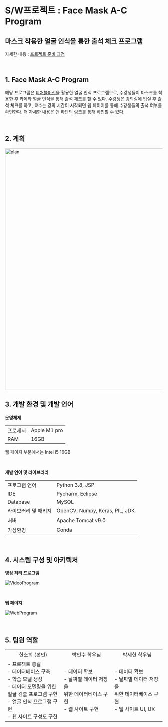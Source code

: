 # S/W프로젝트 : Face Mask A-C Program
## 마스크 착용한 얼굴 인식을 통한 출석 체크 프로그램
자세한 내용 :  <a href="https://velog.io/@haansohee/SW-프로젝트-준비-과x정-1"> 프로젝트 준비 과정 </a>

<br>

## 1. Face Mask A-C Program
해당 프로그램은 <a href = "xhttps://teachablemachine.withgoogle.com">티처블머신</a>을 활용한 얼굴 인식 프로그램으로, 수강생들이 마스크를 착용한 후 카메라 얼굴 인식을 통해 출석 체크를 할 수 있다. 수강생은 강의실에 입실 후 출석 체크를 하고, 교수는 강의 시간이 시작되면 웹 페이지를 통해 수강생들의 출석 여부를 확인한다. 더 자세한 내용은 맨 하단의 링크를 통해 확인할 수 있다.

<br>

## 2. 계획

<img width="770" alt="plan" src="https://user-images.githubusercontent.com/90755590/209362548-281fdf5d-99f4-4d49-b590-7b9e05d1aeb5.png">

<br>

## 3. 개발 환경 및 개발 언어
<b>운영체제</b>
<table>
  <tr><td> 프로세서 <td> Apple M1 pro  </td></tr>
    <tr><td> RAM </td> <td> 16GB </td></tr>
  </table>

웹 페이지 부분에서는 Intel i5 16GB

<br>

<b>개발 언어 및 라이브러리 </b>

<table>
  <tr><td> 프로그램 언어  <td> Python 3.8, JSP </td></tr>
    <tr><td> IDE  </td> <td> Pycharm, Eclipse  </td></tr>
	<tr><td> Database </td> <td> MySQL </td> </tr>
	<tr><td> 라이브러리 및 패키지 </td> <td>OpenCV, Numpy, Keras, PIL, JDK  </td> </tr>
	<tr><td> 서버 </td> <td> Apache Tomcat v9.0 </td> </tr>
	<tr><td> 가상환경 </td> <td> Conda </td> </tr>
  </table>

<br>

## 4. 시스템 구성 및 아키텍처
<b> 영상 처리 프로그램 </b>

![VideoProgram](https://user-images.githubusercontent.com/90755590/209362359-d2fe08a0-8c2a-4cb7-8d51-a901eeb5f592.png)

<br>

<b> 웹 페이지 </b>

![WebProgram](https://user-images.githubusercontent.com/90755590/209362444-ab83bd38-11d7-4a51-b45e-fb093c1fc5a9.png)

<br>

## 5. 팀원 역할

<table>
  <tr style="text-align:center;"> <td> 한소희 (본인)  </td> <td> 박인수 학우님 </td> <td> 박세현 학우님 </td></tr>
  <tr> <td> - 프로젝트 총괄 <br>
    		- 데이터베이스 구축 <br>
    		- 학습 모델 생성 <br>
    		- 데이터 모델링을 위한 <br>
    		얼굴 검출 프로그램 구현 <br>
    		- 얼굴 인식 프로그램 구현 <br>
    - 웹 사이트 구성도 구현	 </td>
    <td> - 데이터 확보 <br>
      - 날짜별 데이터 저장을 <br>
      위한 데이터베이스 구현 <br>
      - 웹 사이트 구현 </td>
    <td> - 데이터 확보 <br>
      - 날짜별 데이터 저장을 <br>
      위한 데이터베이스 구현 <br>
      - 웹 사이트 UI, UX </td>
  </table>
  
 <br>
